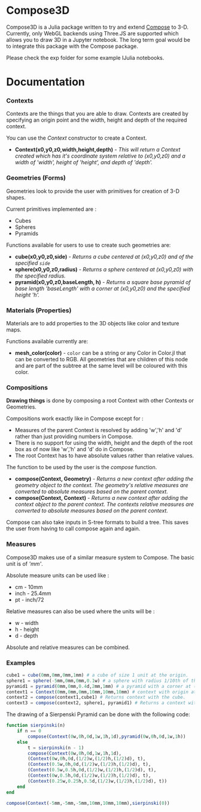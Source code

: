 # Compose3D

Compose3D is a Julia package written to try and extend [Compose](http://composejl.org/) to 3-D. Currently, only WebGL backends using Three.JS are supported which allows you to draw 3D in a Jupyter notebook. The long term goal would be to integrate this package with the Compose package.

Please check the exp folder for some example IJulia notebooks.

# Documentation

### Contexts

Contexts are the things that you are able to draw. Contexts are created by specifying an origin point and the width, height and depth of the required context. 

You can use the *Context* constructor to create a Context. 

* **Context(x0,y0,z0,width,height,depth)** - *This will return a Context created which has it's coordinate system relative to (x0,y0,z0) and a width of 'width', height of 'height', and depth of 'depth'.* 

### Geometries (Forms)

Geometries look to provide the user with primitives for creation of 3-D shapes.

Current primitives implemented are :

   * Cubes
   * Spheres
   * Pyramids

Functions available for users to use to create such geometries are:
	
* **cube(x0,y0,z0,side)** - *Returns a cube centered at (x0,y0,z0) and of the specified `side`*
* **sphere(x0,y0,z0,radius)** - *Returns a sphere centered at (x0,y0,z0) with the specified radius.*
* **pyramid(x0,y0,z0,baseLength, h)** - *Returns a square base pyramid of base length 'baseLength' with a corner at (x0,y0,z0) and the specified height 'h'.*

### Materials (Properties)

Materials are to add properties to the 3D objects like color and texture maps. 

Functions available currently are:

* **mesh_color(color)** - `color` can be a string or any Color in Color.jl that can be converted to RGB. All geometries that are children of this node and are part of the subtree at the same level will be coloured with this color. 

### Compositions

**Drawing things** is done by composing a root Context with other Contexts or Geometries.   

Compositions work exactly like in Compose except for :

* Measures of the parent Context is resolved by adding 'w','h' and 'd' rather than just providing numbers in Compose. 
* There is no support for using the width, height and the depth of the root box as of now like 'w','h' and 'd' do in Compose.
* The root Context has to have absolute values rather than relative values.

The function to be used by the user is the *compose* function. 

* **compose(Context, Geometry)** - *Returns a new context after adding the geometry object to the context. The geometry's relative measures are converted to absolute measures based on the parent context.*
* **compose(Context, Context)** - *Returns a new context after adding the context object to the parent context. The contexts relative measures are converted to absolute measures based on the parent context.*

Compose can also take inputs in S-tree formats to build a tree. This saves the user from having to call compose again and again.

### Measures

Compose3D makes use of a similar measure system to Compose. The basic unit is of *'mm'*.

Absolute measure units can be used like :

* cm - 10mm
* inch - 25.4mm
* pt - inch/72

Relative measures can also be used where the units will be :

* w - width
* h - height
* d - depth

Absolute and relative measures can be combined.
  
### Examples

```julia
cube1 = cube(0mm,0mm,0mm,1mm) # a cube of size 1 unit at the origin.
sphere1 = sphere(-5mm,0mm,0mm,0.1w) # a sphere with radius 1/10th of the width of the parent context and centered at (-5,0,0).
pyramid1 = pyramid(0mm,0mm,0.4d,2mm,1mm) # a pyramid with a corner at (0,0, 0.4*depth of parent context) of base 2mm and height 1mm.
context1 = Context(0mm,0mm,0mm,10mm,10mm,10mm) # context with origin at (0,0,0) and all dimensions of 10 units 
context2 = compose(context1,cube1) # Returns context with the cube.
context3 = compose(context2, sphere1, pyramid1) # Returns a context with all the geometries. Notice how we added 2 children in one line.
```

The drawing of a Sierpenski Pyramid can be done with the following code:
```julia
function sierpinski(n)
    if n == 0
        compose(Context(0w,0h,0d,1w,1h,1d),pyramid(0w,0h,0d,1w,1h))
    else
        t = sierpinski(n - 1)
        compose(Context(0w,0h,0d,1w,1h,1d),
        (Context(0w,0h,0d,(1/2)w,(1/2)h,(1/2)d), t),
        (Context(0.5w,0h,0d,(1/2)w,(1/2)h,(1/2)d), t),
        (Context(0.5w,0.5h,0d,(1/2)w,(1/2)h,(1/2)d), t),
        (Context(0w,0.5h,0d,(1/2)w,(1/2)h,(1/2)d), t),
        (Context(0.25w,0.25h,0.5d,(1/2)w,(1/2)h,(1/2)d), t))
    end
end

compose(Context(-5mm,-5mm,-5mm,10mm,10mm,10mm),sierpinski(0))
```
